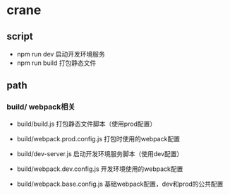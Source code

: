 # crane

## script

- npm run dev 启动开发环境服务
- npm run build 打包静态文件

## path

### build/ webpack相关

- build/build.js 打包静态文件脚本（使用prod配置）
- build/webpack.prod.config.js 打包时使用的webpack配置

- build/dev-server.js 启动开发环境服务脚本（使用dev配置）
- build/webpack.dev.config.js 开发环境使用的webpack配置

- build/webpack.base.config.js 基础webpack配置，dev和prod的公共配置
